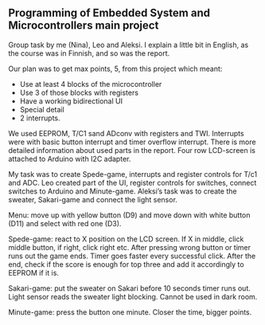 Programming of Embedded System and Microcontrollers main project
----------------------------------------------------------------
Group task by me (Nina), Leo and Aleksi. I explain a little bit in English, as the course was in Finnish, and so was the report.

Our plan was to get max points, 5, from this project which meant:
-	Use at least 4 blocks of the microcontroller
-	Use 3 of those blocks with registers
-	Have a working bidirectional UI
-	Special detail
-	2 interrupts.

We used EEPROM, T/C1 sand ADconv with registers and TWI. Interrupts were with basic button interrupt and timer overflow interrupt. There is more detailed information about used parts in the report. Four row LCD-screen is attached to Arduino with I2C adapter.

My task was to create Spede-game, interrupts and register controls for T/c1 and ADC. Leo created part of the UI, register controls for switches, connect switches to Arduino and Minute-game. Aleksi’s task was to create the sweater, Sakari-game and connect the light sensor.

Menu: move up with yellow button (D9) and move down with white button (D11) and select with red one (D3). 

Spede-game: react to X position on the LCD screen. If X in middle, click middle button, if right, click right etc. After pressing wrong button or timer runs out the game ends. Timer goes faster every successful click. After the end, check if the score is enough for top three and add it accordingly to EEPROM if it is.

Sakari-game: put the sweater on Sakari before 10 seconds timer runs out. Light sensor reads the sweater light blocking. Cannot be used in dark room.

Minute-game: press the button one minute. Closer the time, bigger points.  






